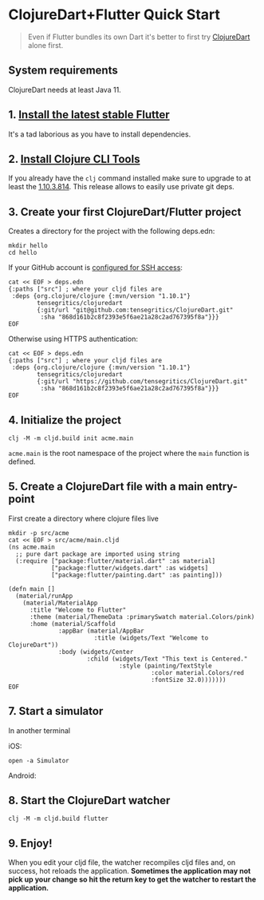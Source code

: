 # ClojureDart+Flutter Quick Start

> Even if Flutter bundles its own Dart it's better to first try [ClojureDart](quick-start.md) alone first.

## System requirements

ClojureDart needs at least Java 11.

## 1. [Install the latest stable Flutter](https://flutter.dev/docs/get-started/install)

It's a tad laborious as you have to install dependencies.

## 2. [Install Clojure CLI Tools](https://clojure.org/guides/getting_started#_clojure_installer_and_cli_tools)

If you already have the `clj` command installed make sure to upgrade to at least the [1.10.3.814](https://clojure.org/releases/tools#v1.10.3.814). This release allows to easily use private git deps.

## 3. Create your first ClojureDart/Flutter project

Creates a directory for the project with the following deps.edn:

``` shell
mkdir hello
cd hello
```

If your GitHub account is [configured for SSH access](https://docs.github.com/en/github/authenticating-to-github/connecting-to-github-with-ssh/adding-a-new-ssh-key-to-your-github-account):

``` shell
cat << EOF > deps.edn
{:paths ["src"] ; where your cljd files are
 :deps {org.clojure/clojure {:mvn/version "1.10.1"}
        tensegritics/clojuredart
        {:git/url "git@github.com:tensegritics/ClojureDart.git"
         :sha "868d161b2c8f2393e5f6ae21a28c2ad767395f8a"}}}
EOF
```

Otherwise using HTTPS authentication:

``` shell
cat << EOF > deps.edn
{:paths ["src"] ; where your cljd files are
 :deps {org.clojure/clojure {:mvn/version "1.10.1"}
        tensegritics/clojuredart
        {:git/url "https://github.com/tensegritics/ClojureDart.git"
         :sha "868d161b2c8f2393e5f6ae21a28c2ad767395f8a"}}}
EOF
```

## 4. Initialize the project

``` shell
clj -M -m cljd.build init acme.main
```

`acme.main` is the root namespace of the project where the `main` function is defined.

## 5. Create a ClojureDart file with a main entry-point

First create a directory where clojure files live

``` shell
mkdir -p src/acme
cat << EOF > src/acme/main.cljd
(ns acme.main
  ;; pure dart package are imported using string
  (:require ["package:flutter/material.dart" :as material]
            ["package:flutter/widgets.dart" :as widgets]
            ["package:flutter/painting.dart" :as painting]))

(defn main []
  (material/runApp
    (material/MaterialApp
      :title "Welcome to Flutter"
      :theme (material/ThemeData :primarySwatch material.Colors/pink)
      :home (material/Scaffold
              :appBar (material/AppBar
                        :title (widgets/Text "Welcome to ClojureDart"))
              :body (widgets/Center
                      :child (widgets/Text "This text is Centered."
                               :style (painting/TextStyle
                                        :color material.Colors/red
                                        :fontSize 32.0)))))))
EOF
```
## 7. Start a simulator

In another terminal

iOS:
``` shell
open -a Simulator
```

Android:

## 8. Start the ClojureDart watcher

``` shell
clj -M -m cljd.build flutter
```

## 9. Enjoy!

 When you edit your cljd file, the watcher recompiles cljd files and, on success, hot reloads the application. **Sometimes the application may not pick up your change so hit the return key to get the watcher to restart the application.**
